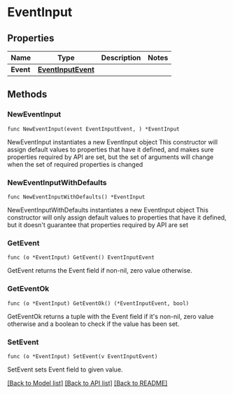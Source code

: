 # EventInput

## Properties

Name | Type | Description | Notes
------------ | ------------- | ------------- | -------------
**Event** | [**EventInputEvent**](EventInputEvent.md) |  | 

## Methods

### NewEventInput

`func NewEventInput(event EventInputEvent, ) *EventInput`

NewEventInput instantiates a new EventInput object
This constructor will assign default values to properties that have it defined,
and makes sure properties required by API are set, but the set of arguments
will change when the set of required properties is changed

### NewEventInputWithDefaults

`func NewEventInputWithDefaults() *EventInput`

NewEventInputWithDefaults instantiates a new EventInput object
This constructor will only assign default values to properties that have it defined,
but it doesn't guarantee that properties required by API are set

### GetEvent

`func (o *EventInput) GetEvent() EventInputEvent`

GetEvent returns the Event field if non-nil, zero value otherwise.

### GetEventOk

`func (o *EventInput) GetEventOk() (*EventInputEvent, bool)`

GetEventOk returns a tuple with the Event field if it's non-nil, zero value otherwise
and a boolean to check if the value has been set.

### SetEvent

`func (o *EventInput) SetEvent(v EventInputEvent)`

SetEvent sets Event field to given value.



[[Back to Model list]](../README.md#documentation-for-models) [[Back to API list]](../README.md#documentation-for-api-endpoints) [[Back to README]](../README.md)


